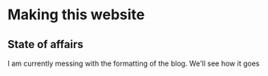 # Making this website

## State of affairs

I am currently messing with the formatting of the blog. We'll see how it goes
